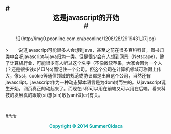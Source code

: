 #<center>这是javascript的开始<center>#
-----

<center>![](http://img0.pconline.com.cn/pconline/1208/28/2919431_07.jpg)</center>
<br/>
>&nbsp;&nbsp;&nbsp;&nbsp;&nbsp;&nbsp;&nbsp;&nbsp;说道javascript可能很多人会想到java，甚至之前在很多百科科普，图书归类中会吧javascript与java归为一类。但是很少会有人想到网景（Netscape），除了计算机行业，可能很少有人听过这个名字（不像微软苹果，大家会因为一个人(？还是很多钱o(╯□╰)o)而记住一个公司。但这个公司在计算机领域可称得上伟大，像ssl，cookie等通信领域的规范或协议都是出自这个公司，当然还有javascript。javascript作为一种动态脚本语言是为dom树而生的。从javascript诞生开始，网页真正的动起来了。而现在js即可以用在前端又可以用在后端。看来科技的发展真的跟敢(si)想(xin)敢(yan)做(er)有关。


<br/>
<br/>
<br/>


####<center>**<p style="color:#00a4a3">Copyright &copy; 2014 SummerCidaca</p>**</center>